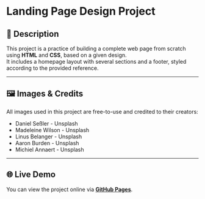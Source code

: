 # Landing Page Design Project

## 📖 Description

This project is a practice of building a complete web page from scratch using **HTML** and **CSS**, based on a given design.  
It includes a homepage layout with several sections and a footer, styled according to the provided reference.

---

## 🖼️ Images & Credits

All images used in this project are free-to-use and credited to their creators:

- Daniel Seßler - Unsplash
- Madeleine Wilson - Unsplash
- Linus Belanger - Unsplash
- Aaron Burden - Unsplash
- Michiel Annaert - Unsplash

---

## 🌐 Live Demo

You can view the project online via **[GitHub Pages](https://lawateko.github.io/landing-page/)**.
